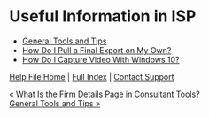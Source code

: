  Useful Information in ISP
==========

* [General Tools and Tips](https://ispolitical.com/General-Tools-and-Tips)
* [How Do I Pull a Final Export on My Own?](https://ispolitical.com/How-Do-I-Pull-a-Final-Export-on-My-Own)
* [How Do I Capture Video With Windows 10?](https://ispolitical.com/How-Do-I-Capture-Video-With-Windows-1)

[Help File Home](/help/) | [Full Index](/Help-File-Directory/) | [Contact Support](mailto:support@ISPolitical.com)

[« What Is the Firm Details Page in Consultant Tools?](/What-Is-the-Firm-Details-Page-in-Consultant-Tools)  
[General Tools and Tips »](/General-Tools-and-Tips)